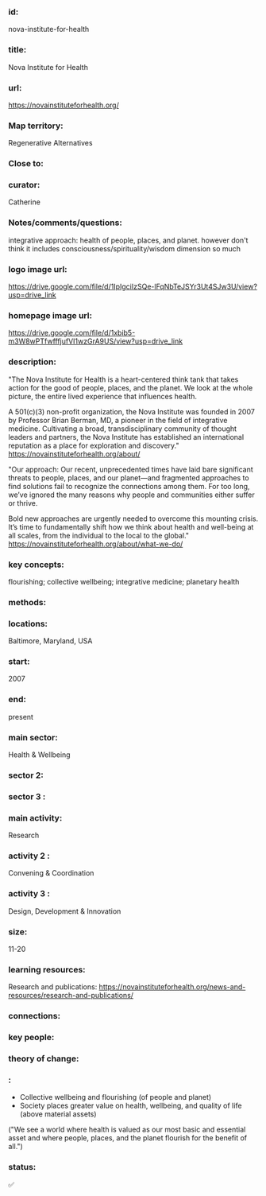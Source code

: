 ### id: 
  nova-institute-for-health
### title: 
  Nova Institute for Health
### url: 
  https://novainstituteforhealth.org/ 
### Map territory: 
  Regenerative Alternatives
### Close to: 
  
### curator: 
  Catherine
### Notes/comments/questions: 
  integrative approach: health of people, places, and planet. however don't think it includes consciousness/spirituality/wisdom dimension so much
### logo image url: 
  https://drive.google.com/file/d/1IpIgciIzSQe-lFqNbTeJSYr3Ut4SJw3U/view?usp=drive_link 
### homepage image url: 
  https://drive.google.com/file/d/1xbib5-m3W8wPTfwfffjufVI1wzGrA9US/view?usp=drive_link
### description: 
  "The Nova Institute for Health is a heart-centered think tank that takes action for the good of people, places, and the planet. We look at the whole picture, the entire lived experience that influences health.   

A 501(c)(3) non-profit organization, the Nova Institute was founded in 2007 by Professor Brian Berman, MD, a pioneer in the field of integrative medicine. Cultivating a broad, transdisciplinary community of thought leaders and partners, the Nova Institute has established an international reputation as a place for exploration and discovery."
https://novainstituteforhealth.org/about/ 

"Our approach: Our recent, unprecedented times have laid bare significant threats to people, places, and our planet—and fragmented approaches to find solutions fail to recognize the connections among them. For too long, we’ve ignored the many reasons why people and communities either suffer or thrive.  

Bold new approaches are urgently needed to overcome this mounting crisis. It’s time to fundamentally shift how we think about health and well-being at all scales, from the individual to the local to the global."
https://novainstituteforhealth.org/about/what-we-do/ 
### key concepts: 
  flourishing; collective wellbeing; integrative medicine; planetary health
### methods: 
  
### locations: 
  Baltimore, Maryland, USA
### start: 
  2007
### end: 
  present
### main sector: 
  Health & Wellbeing
### sector 2: 
  
### sector 3 : 
  
### main activity: 
  Research
### activity 2 : 
  Convening & Coordination
### activity 3 : 
  Design, Development & Innovation
### size: 
  11-20
### learning resources: 
  Research and publications: https://novainstituteforhealth.org/news-and-resources/research-and-publications/ 
### connections: 
  
### key people: 
  
### theory of change: 
  
### : 
  - Collective wellbeing and flourishing (of people and planet) 
- Society places greater value on health, wellbeing, and quality of life (above material assets)

("We see a world where health is valued as our most basic and essential asset and where people, places, and the planet flourish for the benefit of all.")
### status: 
  ✅
